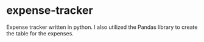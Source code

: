 # expense-tracker
Expense tracker written in python. I also utilized the Pandas library to create the table for the expenses.
